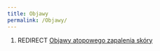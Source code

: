 ```yaml
---
title: Objawy
permalink: /Objawy/
---
```


1.  REDIRECT [Objawy atopowego zapalenia skóry](/Objawy_atopowego_zapalenia_skóry "wikilink")
